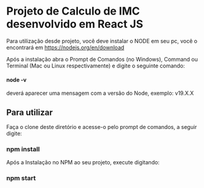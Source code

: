 # Projeto de Calculo de IMC desenvolvido em React JS


Para utilização desde projeto, você deve instalar o NODE em seu pc, você o encontrará em https://nodejs.org/en/download

Após a instalação abra o Prompt de Comandos (no Windows), Command ou Terminal (Mac ou Linux respectivamente) e digite o seguinte comando:

#### node -v

deverá aparecer uma mensagem com a versão do Node, exemplo: v19.X.X

## Para utilizar
Faça o clone deste diretório e acesse-o pelo prompt de comandos, a seguir digite:

### npm install

Após a Instalação no NPM ao seu projeto, execute digitando:

### npm start

